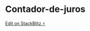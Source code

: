 # Contador-de-juros

[Edit on StackBlitz ⚡️](https://stackblitz.com/edit/stackblitz-starters-gj4cdf)